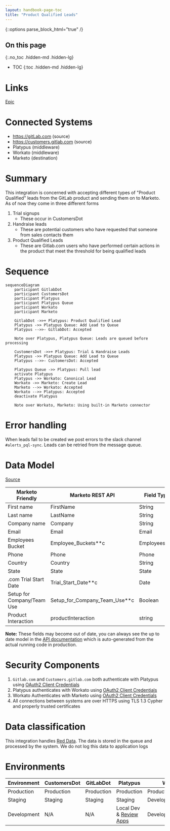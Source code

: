 ```yaml
---
layout: handbook-page-toc
title: "Product Qualified Leads"
---
```


{::options parse_block_html="true" /}

<link rel="stylesheet" type="text/css" href="/stylesheets/biztech.css" />

## On this page
{:.no_toc .hidden-md .hidden-lg}

- TOC
{:toc .hidden-md .hidden-lg}

# Links

[Epic](https://gitlab.com/groups/gitlab-com/business-technology/enterprise-apps/-/epics/298)

# Connected Systems

- <https://gitLab.com> (source)
- <https://customers.gitlab.com> (source)
- Platypus (middleware)
- Workato (middleware)
- Marketo (destination)

# Summary

This integration is concerned with accepting different types of "Product Qualified" leads from the GitLab product and sending them on to Marketo. As of now they come in three different forms

1. Trial signups
   - These occur in CustomersDot
1. Handraise leads
   - These are potential customers who have requested that someone from sales contacts them
1. Product Qualified Leads
   - These are Gitlab.com users who have performed certain actions in the product that meet the threshold for being qualified leads

# Sequence

```mermaid
sequenceDiagram
    participant GitlabDot
    participant CustomersDot
    participant Platypus
    participant Platypus Queue
    participant Workato
    participant Marketo

    GitlabDot ->>+ Platypus: Product Qualified Lead
    Platypus ->> Platypus Queue: Add Lead to Queue
    Platypus -->>- GitlabDot: Accepted

    Note over Platypus, Platypus Queue: Leads are queued before processing

    CustomersDot ->>+ Platypus: Trial & Handraise Leads
    Platypus ->> Platypus Queue: Add Lead to Queue
    Platypus -->>- CustomersDot: Accepted

    Platypus Queue ->> Platypus: Pull lead
    activate Platypus
    Platypus ->> Workato: Canonical Lead
    Workato ->> Marketo: Create Lead
    Marketo -->> Workato: Accepted
    Workato -->> Platypus: Accepted
    deactivate Platypus

    Note over Workato, Marketo: Using built-in Marketo connector
```

# Error handling

When leads fail to be created we post errors to the slack channel `#alerts_pql-sync`. Leads can be retried from the message queue.

# Data Model

[Source](https://gitlab.com/gitlab-com/marketing/marketing-operations/-/issues/4885#note_645100634)

| Marketo Friendly | Marketo REST API | Field Type | Value |
|------------------|------------------|------------|-------|
| First name | FirstName | String | variable |
| Last name | LastName | String | variable |
| Company name | Company | String | variable |
| Email | Email | Email | variable |
| Employees Bucket | Employee_Buckets**c | Employees**c | picklist range |
| Phone | Phone | Phone | variable |
| Country | Country | String | variable |
| State | State | State | variable |
| .com Trial Start Date | Trial_Start_Date**c | Date | variable |
| Setup for Company/Team Use | Setup_for_Company_Team_Use**c | Boolean | variable |
| Product Interaction | productInteraction | string | variable |

**Note:** These fields may become out of date, you can always see the up to date model in the [API documentation](https://production.ci.nexus.gitlabenvironment.cloud/docs/static/index.html#/Lead/LeadController_CreateLead) which is auto-generated from the actual running code in production.

# Security Components

1. `Gitlab.com` and `Customers.gitlab.com` both authenticate with Platypus using [OAuth2 Client Credentials](https://gitlab.com/gitlab-com/business-technology/enterprise-apps/integrations/platypus/-/wikis/Using-the-Platypus-API#authentication)
2. Platypus authenticates with Workato using [OAuth2 Client Credentials](https://docs.workato.com/api-mgmt/oauth2.html#request-access-token)
3. Workato Authenticates with Marketo using [OAuth2 Client Credentials](https://docs.workato.com/connectors/marketo.html#how-to-connect-to-marketo-on-workato)
4. All connections between systems are over HTTPS using TLS 1.3 Cypher and properly trusted certificates

# Data classification

This integration handles [Red Data](/handbook/security/data-classification-standard.html#red). The data is stored in the queue and processed by the system. We do not log this data to application logs

# Environments

| Environment | CustomersDot | GitLabDot  | Platypus                                                              | Workato             | Marketo    |
| ----------- | ------------ | ---------- | --------------------------------------------------------------------- | ------------------- | ---------- |
| Production  | Production   | Production | Production                                                            | Production          | Production |
| Staging     | Staging      | Staging    | Staging                                                               | Development/Testing | Sandbox    |
| Development | N/A          | N/A        | Local Dev & [Review Apps](https://docs.gitlab.com/ee/ci/review_apps/) | Development         | Sandbox    |

